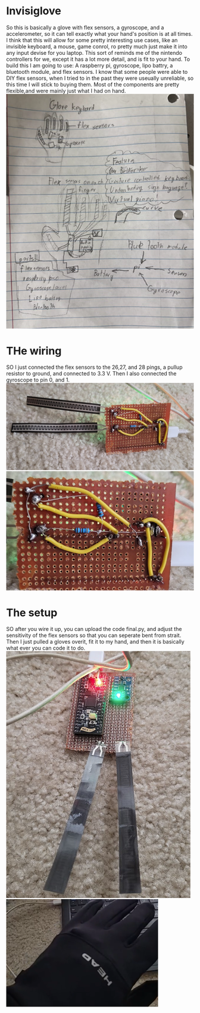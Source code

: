# Invisiglove
So this is basically a glove with flex sensors, a gyroscope, and a accelerometer, so it can tell exactly what your hand's position is at all times. I think that this will allow for some pretty interesting use cases, like an invisible keyboard, a mouse, game conrol, ro pretty much just make it into any input devise for you laptop. This sort of reminds me of the nintendo controllers for we, except it has a lot more detail, and is fit to your hand.
To build this I am going to use:
A raspberry pi, gyroscope, lipo battry, a bluetooth module, and flex sensors. I know that some people were able to DIY flex sensors, when I tried to in the past they were useually unreliable, so this time I will stick to buying them. Most of the components are pretty flexible,and were mainly just what I had on hand. 
![IMG](CONCEPT.png)

# THe wiring
SO I just connected the flex sensors to the 26,27, and 28 pings, a pullup resistor to ground, and connected to 3.3 V. Then I also connected the gyroscope to pin 0, and 1.
![IMG](imgs/full.png)
![IMG](imgs/schem.png)

# The setup
SO after you wire it up, you can upload the code final.py, and adjust the sensitivity of the flex sensors so that you can seperate bent from strait. Then I just pulled a gloves overit, fit it to my hand, and then it is basically what ever you can code it to do.
![IMG](imgs/front.png)
![IMG](imgs/glove.png)

